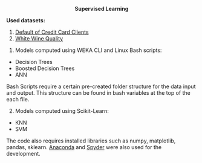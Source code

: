 <p align="center">
  <b>Supervised Learning</b>
</p>

**Used datasets:**<br>
1. [Default of Credit Card Clients](http://archive.ics.uci.edu/ml/datasets/default+of+credit+card+clients)<br>
2. [White Wine Quality](https://archive.ics.uci.edu/ml/datasets/Wine+Quality)


1) Models computed using WEKA CLI and Linux Bash scripts:
 - Decision Trees
 - Boosted Decision Trees
 - ANN

Bash Scripts require a certain pre-created folder structure for the data input and output. This structure can be found in bash variables at the top of the each file.


2) Models computed using Scikit-Learn:
 - KNN
 - SVM

The code also requires installed libraries such as numpy, matplotlib, pandas, sklearn. [Anaconda](https://www.continuum.io/downloads) and [Spyder](https://github.com/spyder-ide/spyder) were also used for the development.


